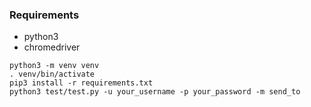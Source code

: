 ### Requirements

* python3
* chromedriver

```
python3 -m venv venv
. venv/bin/activate
pip3 install -r requirements.txt
python3 test/test.py -u your_username -p your_password -m send_to
```